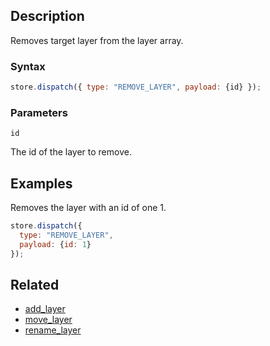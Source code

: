 ## Description

Removes target layer from the layer array.

### Syntax

```js
store.dispatch({ type: "REMOVE_LAYER", payload: {id} });
```

### Parameters

`id`

The id of the layer to remove.

## Examples

Removes the layer with an id of one 1.

```js
store.dispatch({
  type: "REMOVE_LAYER",
  payload: {id: 1}
});
```

## Related

- [add_layer](./add_layer.md)
- [move_layer](./move_layer.md)
- [rename_layer](./rename_layer.md)
